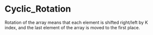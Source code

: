 # Cyclic_Rotation

Rotation of the array means that each element is shifted right/left by K index, and the last element of the array is moved to the first place.
